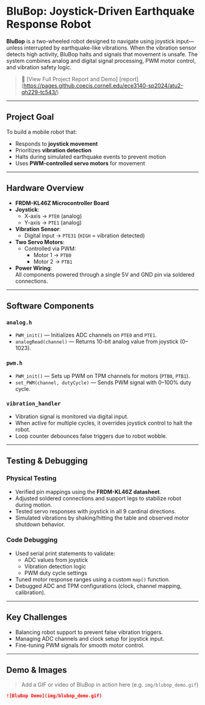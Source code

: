 # BluBop: Joystick-Driven Earthquake Response Robot

**BluBop** is a two-wheeled robot designed to navigate using joystick input—unless interrupted by earthquake-like vibrations. When the vibration sensor detects high activity, BluBop halts and signals that movement is unsafe. The system combines analog and digital signal processing, PWM motor control, and vibration safety logic.
> 📎 [View Full Project Report and Demo] [report] (https://pages.github.coecis.cornell.edu/ece3140-sp2024/atu2-qh229-tc543/)

---

## Project Goal

To build a mobile robot that:
- Responds to **joystick movement**
- Prioritizes **vibration detection**
- Halts during simulated earthquake events to prevent motion
- Uses **PWM-controlled servo motors** for movement

---

## Hardware Overview

- **FRDM-KL46Z Microcontroller Board**
- **Joystick**:  
  - X-axis → `PTE0` (analog)  
  - Y-axis → `PTE1` (analog)
- **Vibration Sensor**:  
  - Digital input → `PTE31` (`HIGH` = vibration detected)
- **Two Servo Motors**:  
  - Controlled via PWM:  
    - Motor 1 → `PTB0`  
    - Motor 2 → `PTB1`
- **Power Wiring**:  
  All components powered through a single 5V and GND pin via soldered connections.

---

## Software Components

### `analog.h`
- `PWM_init()` — Initializes ADC channels on `PTE0` and `PTE1`.
- `analogRead(channel)` — Returns 10-bit analog value from joystick (0–1023).

### `pwm.h`
- `PWM_init()` — Sets up PWM on TPM channels for motors (`PTB0`, `PTB1`).
- `set_PWM(channel, dutyCycle)` — Sends PWM signal with 0–100% duty cycle.

### `vibration_handler`
- Vibration signal is monitored via digital input.
- When active for multiple cycles, it overrides joystick control to halt the robot.
- Loop counter debounces false triggers due to robot wobble.

---

## Testing & Debugging

### Physical Testing
- Verified pin mappings using the **FRDM-KL46Z datasheet**.
- Adjusted soldered connections and support legs to stabilize robot during motion.
- Tested servo responses with joystick in all 9 cardinal directions.
- Simulated vibrations by shaking/hitting the table and observed motor shutdown behavior.

### Code Debugging
- Used serial print statements to validate:
  - ADC values from joystick
  - Vibration detection logic
  - PWM duty cycle settings
- Tuned motor response ranges using a custom `map()` function.
- Debugged ADC and TPM configurations (clock, channel mapping, calibration).

---

## Key Challenges

- Balancing robot support to prevent false vibration triggers.
- Managing ADC channels and clock setup for joystick input.
- Fine-tuning PWM signals for smooth motor control.

---

## Demo & Images

> Add a GIF or video of BluBop in action here (e.g. `img/blubop_demo.gif`)

```markdown
![BluBop Demo](img/blubop_demo.gif)
